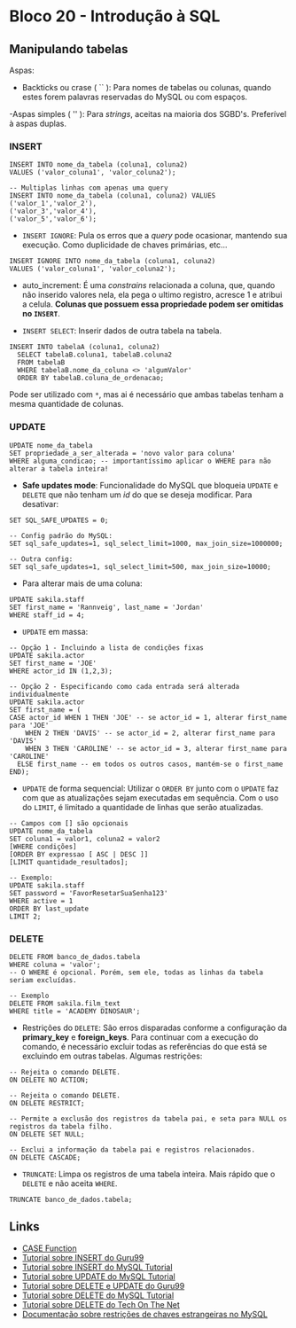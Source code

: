 # Bloco 20 - Introdução à SQL

## Manipulando tabelas

Aspas:

- Backticks ou crase ( `` ): Para nomes de tabelas ou colunas, quando estes forem palavras reservadas do MySQL ou com espaços.

-Aspas simples ( '' ): Para *strings*, aceitas na maioria dos SGBD's. Preferível à aspas duplas.

### INSERT

```
INSERT INTO nome_da_tabela (coluna1, coluna2)
VALUES ('valor_coluna1', 'valor_coluna2');

-- Multiplas linhas com apenas uma query
INSERT INTO nome_da_tabela (coluna1, coluna2) VALUES
('valor_1','valor_2'),
('valor_3','valor_4'),
('valor_5','valor_6');
```

- `INSERT IGNORE`: Pula os erros que a *query* pode ocasionar, mantendo sua execução. Como duplicidade de chaves primárias, etc...

```
INSERT IGNORE INTO nome_da_tabela (coluna1, coluna2)
VALUES ('valor_coluna1', 'valor_coluna2');
```

- auto_increment: É uma *constrains* relacionada a coluna, que, quando não inserido valores nela, ela pega o ultimo registro, acresce 1 e atribui a celula. **Colunas que possuem essa propriedade podem ser omitidas no `INSERT`**.

- `INSERT SELECT`: Inserir dados de outra tabela na tabela.

```
INSERT INTO tabelaA (coluna1, coluna2)
  SELECT tabelaB.coluna1, tabelaB.coluna2
  FROM tabelaB
  WHERE tabelaB.nome_da_coluna <> 'algumValor'
  ORDER BY tabelaB.coluna_de_ordenacao;
```
  Pode ser utilizado com `*`, mas ai é necessário que ambas tabelas tenham a mesma quantidade de colunas.

### UPDATE

```
UPDATE nome_da_tabela
SET propriedade_a_ser_alterada = 'novo valor para coluna'
WHERE alguma_condicao; -- importantíssimo aplicar o WHERE para não alterar a tabela inteira!
```

- **Safe updates mode**: Funcionalidade do MySQL que bloqueia `UPDATE` e `DELETE` que não tenham um *id* do que se deseja modificar. Para desativar:

```
SET SQL_SAFE_UPDATES = 0;

-- Config padrão do MySQL:
SET sql_safe_updates=1, sql_select_limit=1000, max_join_size=1000000;

-- Outra config:
SET sql_safe_updates=1, sql_select_limit=500, max_join_size=10000;
```

- Para alterar mais de uma coluna:

```
UPDATE sakila.staff
SET first_name = 'Rannveig', last_name = 'Jordan'
WHERE staff_id = 4;
```

- `UPDATE` em massa:

```
-- Opção 1 - Incluindo a lista de condições fixas
UPDATE sakila.actor
SET first_name = 'JOE'
WHERE actor_id IN (1,2,3);

-- Opção 2 - Especificando como cada entrada será alterada individualmente
UPDATE sakila.actor
SET first_name = (
CASE actor_id WHEN 1 THEN 'JOE' -- se actor_id = 1, alterar first_name para 'JOE'
    WHEN 2 THEN 'DAVIS' -- se actor_id = 2, alterar first_name para 'DAVIS'
    WHEN 3 THEN 'CAROLINE' -- se actor_id = 3, alterar first_name para 'CAROLINE'
  ELSE first_name -- em todos os outros casos, mantém-se o first_name
END);
```

- `UPDATE` de forma sequencial: Utilizar o `ORDER BY` junto com o `UPDATE` faz com que as atualizações sejam executadas em sequência. Com o uso do `LIMIT`, é limitado a quantidade de linhas que serão atualizadas.

```
-- Campos com [] são opcionais
UPDATE nome_da_tabela
SET coluna1 = valor1, coluna2 = valor2
[WHERE condições]
[ORDER BY expressao [ ASC | DESC ]]
[LIMIT quantidade_resultados];

-- Exemplo:
UPDATE sakila.staff
SET password = 'FavorResetarSuaSenha123'
WHERE active = 1
ORDER BY last_update
LIMIT 2;
```

### DELETE

```
DELETE FROM banco_de_dados.tabela
WHERE coluna = 'valor';
-- O WHERE é opcional. Porém, sem ele, todas as linhas da tabela seriam excluídas.

-- Exemplo
DELETE FROM sakila.film_text
WHERE title = 'ACADEMY DINOSAUR';
```

- Restrições do `DELETE`: São erros disparadas conforme a configuração da **primary_key** e **foreign_keys**. Para continuar com a execução do comando, é necessário excluir todas as referências do que está se excluindo em outras tabelas. Algumas restrições:

```
-- Rejeita o comando DELETE.
ON DELETE NO ACTION;

-- Rejeita o comando DELETE.
ON DELETE RESTRICT;

-- Permite a exclusão dos registros da tabela pai, e seta para NULL os registros da tabela filho.
ON DELETE SET NULL;

-- Exclui a informação da tabela pai e registros relacionados.
ON DELETE CASCADE;
```

- `TRUNCATE`: Limpa os registros de uma tabela inteira. Mais rápido que o `DELETE` e não aceita `WHERE`.

```
TRUNCATE banco_de_dados.tabela;
```

## Links

- [CASE Function](https://www.w3schools.com/sql/func_mysql_case.asp)
- [Tutorial sobre INSERT do Guru99](https://www.guru99.com/insert-into.html)
- [Tutorial sobre INSERT do MySQL Tutorial](https://www.mysqltutorial.org/mysql-insert-statement.aspx)
- [Tutorial sobre UPDATE do MySQL Tutorial](https://www.mysqltutorial.org/mysql-update-data.aspx)
- [Tutorial sobre DELETE e UPDATE do Guru99](https://www.guru99.com/delete-and-update.html)
- [Tutorial sobre DELETE do MySQL Tutorial](https://www.mysqltutorial.org/mysql-delete-statement.aspx)
- [Tutorial sobre DELETE do Tech On The Net](https://www.techonthenet.com/mysql/delete.php)
- [Documentação sobre restrições de chaves estrangeiras no MySQL](https://dev.mysql.com/doc/refman/5.7/en/create-table-foreign-keys.html)
